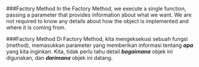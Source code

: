 ###Factory Method
In the Factory Method, we execute a single function, passing a parameter that
provides information about what we want. We are not required to know any details
about how the object is implemented and where it is coming from.

###Factory Method
Di Factory Method, kita mengeksekusi sebuah fungsi (method), memasukkan parameter yang
memberikan informasi tentang ***apa*** yang kita inginkan.
Kita, tidak perlu tahu detail ***bagaimana*** objek ini digunakan, dan ***darimana*** objek ini
datang.
